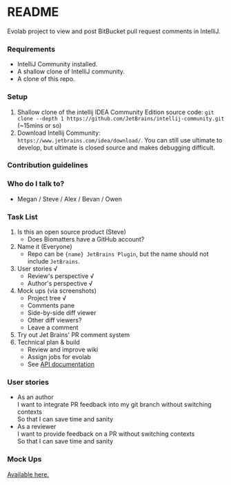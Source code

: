 # README #

Evolab project to view and post BitBucket pull request comments in IntelliJ.

### Requirements ###

   * IntelliJ Community installed.
   * A shallow clone of IntelliJ community.
   * A clone of this repo. 

### Setup ###
1. Shallow clone of the intellij IDEA Community Edition source code: `git clone --depth 1 https://github.com/JetBrains/intellij-community.git`
(~15mins or so)
1. Download Intellij Community: `https://www.jetbrains.com/idea/download/`. You can still use ultimate to develop, but ultimate is closed source and makes debugging difficult. 

### Contribution guidelines ###

### Who do I talk to? ###

* Megan / Steve / Alex / Bevan / Owen

### Task List ###
1. Is this an open source product (Steve)
    * Does Biomatters have a GitHub account? 
1. Name it (Everyone)
    * Repo can be `{name} JetBrains Plugin`, but the name should not include `JetBrains`.
1. User stories √
    * Review's perspective √
    * Author's perspective √
1. Mock ups (via screenshots)
    * Project tree √
    * Comments pane
    * Side-by-side diff viewer
    * Other diff viewers?
    * Leave a comment
1. Try out Jet Brains' PR comment system
1. Technical plan & build
    * Review and improve wiki
    * Assign jobs for evolab
    * See [API documentation](https://confluence.atlassian.com/bitbucket/pullrequests-resource-1-0-296095210.html#pullrequestsResource1.0-POSTanewcomment)

### User stories ###

* As an author  
  I want to integrate PR feedback into my git branch without switching contexts  
  So that I can save time and sanity
* As a reviewer  
  I want to provide feedback on a PR without switching contexts  
  So that I can save time and sanity

### Mock Ups ###

[Available here.](https://drive.google.com/a/biomatters.com/folderview?id=0B2S5auGjszTANGtjLXhaaUZscjQ&usp=sharing)